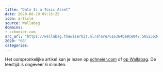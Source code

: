 ```yaml
---
title: "Data Is a Toxic Asset"
date: 2020-08-20 09:16:25
icon: article
source: Wallabag
domains:
- schneier.com
src_url: "https://wallabag.thewiserbit.nl/share/616364ba9ce047.50525634"
2020: "08"
categories:
---
```

Het oorspronkelijke artikel kan je lezen op [schneier.com](https://www.schneier.com/blog/archives/2016/03/data_is_a_toxic.html) of [op Wallabag](https://wallabag.thewiserbit.nl/share/616364ba9ce047.50525634). De leestijd is ongeveer 6 minuten.